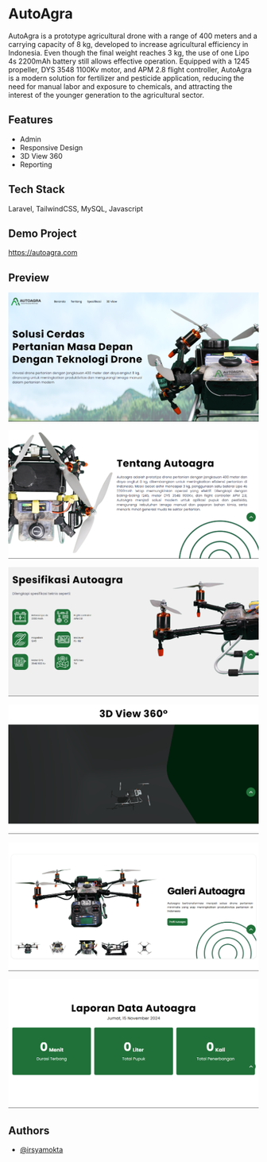 
# AutoAgra

AutoAgra is a prototype agricultural drone with a range of 400 meters and a carrying capacity of 8 kg, developed to increase agricultural efficiency in Indonesia. Even though the final weight reaches 3 kg, the use of one Lipo 4s 2200mAh battery still allows effective operation. Equipped with a 1245 propeller, DYS 3548 1100Kv motor, and APM 2.8 flight controller, AutoAgra is a modern solution for fertilizer and pesticide application, reducing the need for manual labor and exposure to chemicals, and attracting the interest of the younger generation to the agricultural sector.

## Features

- Admin
- Responsive Design
- 3D View 360
- Reporting


## Tech Stack

Laravel, TailwindCSS, MySQL, Javascript



## Demo Project

https://autoagra.com


## Preview

![App Screenshot](https://github.com/irsyamokta/assets/blob/0372f64254c2f26f0881020069b57a71c72585d4/autoagra/Cuplikan%20layar%202024-11-15%20221556.png)

![App Screenshot](https://github.com/irsyamokta/assets/blob/0372f64254c2f26f0881020069b57a71c72585d4/autoagra/Cuplikan%20layar%202024-11-15%20221812.png)

![App Screenshot](https://github.com/irsyamokta/assets/blob/0372f64254c2f26f0881020069b57a71c72585d4/autoagra/Cuplikan%20layar%202024-11-15%20221836.png)

![App Screenshot](https://github.com/irsyamokta/assets/blob/0372f64254c2f26f0881020069b57a71c72585d4/autoagra/Cuplikan%20layar%202024-11-15%20221920.png)

![App Screenshot](https://github.com/irsyamokta/assets/blob/0372f64254c2f26f0881020069b57a71c72585d4/autoagra/Cuplikan%20layar%202024-11-15%20221952.png)

![App Screenshot](https://github.com/irsyamokta/assets/blob/0372f64254c2f26f0881020069b57a71c72585d4/autoagra/Cuplikan%20layar%202024-11-15%20222025.png)


## Authors

- [@irsyamokta](https://github.com/irsyamokta)

